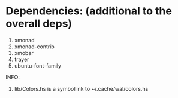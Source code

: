 # Dependencies: (additional to the overall deps)
1. xmonad
2. xmonad-contrib
3. xmobar
4. trayer
5. ubuntu-font-family

INFO:
1. lib/Colors.hs is a symbollink to ~/.cache/wal/colors.hs
